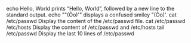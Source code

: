 echo Hello, World  prints “Hello, World”, followed by a new line to the standard output.
echo "\"(Ôo)'" displays a confused smiley "(Ôo)'.
cat /etc/passwd Display the content of the /etc/passwd file.
cat /etc/passwd /etc/hosts Display the content of /etc/passwd and /etc/hosts
tail /etc/passwd Display the last 10 lines of /etc/passwd

